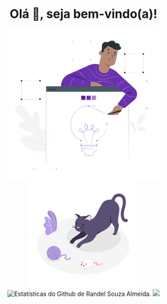 <div align="center">
  <h1> Olá 👋, seja bem-vindo(a)!</h1>
</div>

<div  align="center" float="left">
  <img width="350" heigth="350" src="https://github.com/RandelSouza/RandelSouza/blob/main/Design%20tools%20(1).gif">  
  <img width="250" heigth="250" alt="Cat Image" src="https://github.com/RandelSouza/RandelSouza/blob/main/Playful%20cat.gif">
</div>

<div align="center" float="left">
  <img src="https://github-readme-stats.vercel.app/api?username=randelsouza&count_private=true&show_icons=true&theme=buefy&icon_color=0366d6&locale=pt-br" alt="Estatísticas do Github de Randel Souza Almeida.">
  
 <img src="https://github-readme-stats.vercel.app/api/top-langs/?username=randelsouza&layout=compact&locale=pt-br&title_color=7b62d5">
  
</div>

<!--
**RandelSouza/RandelSouza** is a ✨ _special_ ✨ repository because its `README.md` (this file) appears on your GitHub profile.

Here are some ideas to get you started:

- 🔭 I’m currently working on ...
- 🌱 I’m currently learning ...
- 👯 I’m looking to collaborate on ...
- 🤔 I’m looking for help with ...
- 💬 Ask me about ...
- 📫 How to reach me: ...
- 😄 Pronouns: ...
- ⚡ Fun fact: ...
-->
